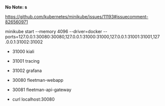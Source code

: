 **No Note: s**

https://github.com/kubernetes/minikube/issues/11193#issuecomment-826560971

minikube start --memory 4096 --driver=docker --ports=127.0.0.1:30080:30080,127.0.0.1:31000:31000,127.0.0.1:31001:31001,127.0.0.1:31002:31002


* 31000 kiali
* 31001 tracing
* 31002 grafana
* 30080 fleetman-webapp
* 30081 fleetman-api-gateway

* curl localhost:30080
